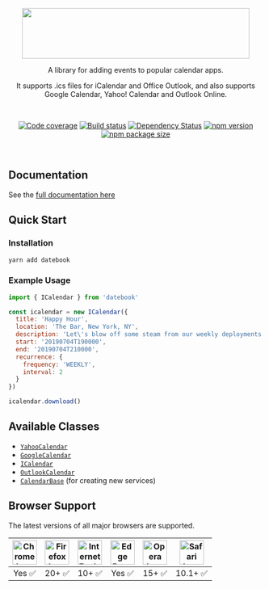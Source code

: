 <p align="center">
  <a href="https://jshor.github.io/datebook/">
    <img src="https://raw.githubusercontent.com/jshor/datebook/master/manual/assets/logo.png" width="450" height="100" />
  </a>
</p>

<p align="center">A library for adding events to popular calendar apps.</p>

<p align="center">It supports .ics files for iCalendar and Office Outlook, and also supports Google Calendar, Yahoo! Calendar and Outlook Online.</p>

<br>

<p align="center">
  <a href="https://codecov.io/gh/jshor/datebook"><img
    src="https://img.shields.io/codecov/c/github/jshor/datebook.svg?style=for-the-badge"
    alt="Code coverage"
  /></a> <a href="https://travis-ci.org/jshor/datebook"><img
    src="https://img.shields.io/travis/jshor/datebook.svg?style=for-the-badge"
    alt="Build status"
  /></a> <a href="https://david-dm.org/jshor/datebook#info=dependencies"><img
    src="https://img.shields.io/david/jshor/datebook.svg?style=for-the-badge"
    alt="Dependency Status"
  /></a> <a href="https://npmjs.com/package/datebook"><img
    src="http://img.shields.io/npm/v/datebook.svg?style=for-the-badge"
    alt="npm version"
  /></a> <a href="https://bundlephobia.com/result?p=datebook"><img
    src="https://img.shields.io/bundlephobia/min/datebook?style=for-the-badge"
    alt="npm package size"
  /></a>
</p>

<br>

## Documentation

See the [full documentation here](https://jshor.github.io/datebook/)

## Quick Start

### Installation

```sh
yarn add datebook
```

### Example Usage

```js
import { ICalendar } from 'datebook'

const icalendar = new ICalendar({
  title: 'Happy Hour',
  location: 'The Bar, New York, NY',
  description: 'Let\'s blow off some steam from our weekly deployments to enjoy a tall cold one!',
  start: '20190704T190000',
  end: '20190704T210000',
  recurrence: {
    frequency: 'WEEKLY',
    interval: 2
  }
})

icalendar.download()
```

## Available Classes

* [`YahooCalendar`](https://jshor.github.io/datebook/class/src/YahooCalendar.js~YahooCalendar.html)
* [`GoogleCalendar`](https://jshor.github.io/datebook/class/src/GoogleCalendar.js~GoogleCalendar.html)
* [`ICalendar`](https://jshor.github.io/datebook/class/src/ICalendar.js~ICalendar.html)
* [`OutlookCalendar`](https://jshor.github.io/datebook/class/src/OutlookCalendar.js~OutlookCalendar.html)
* [`CalendarBase`](https://jshor.github.io/datebook/class/src/CalendarBase.js~CalendarBase.html) (for creating new services)

## Browser Support

The latest versions of all major browsers are supported.

| <img src="https://raw.githubusercontent.com/alrra/browser-logos/master/src/chrome/chrome_128x128.png?raw=true" width="48px" height="48px" alt="Chrome logo"> | <img src="https://raw.githubusercontent.com/alrra/browser-logos/master/src/firefox/firefox_128x128.png?raw=true" width="48px" height="48px" alt="Firefox logo"> | <img src="https://raw.githubusercontent.com/alrra/browser-logos/master/src/archive/internet-explorer_9-11/internet-explorer_9-11_128x128.png" width="48px" height="48px" alt="Internet Explorer logo"> | <img src="https://raw.githubusercontent.com/alrra/browser-logos/master/src/edge/edge_128x128.png" width="48px" height="48px" alt="Edge Browser Logo" > | <img src="https://raw.githubusercontent.com/alrra/browser-logos/master/src/opera/opera_128x128.png?raw=true" width="48px" height="48px" alt="Opera logo"> | <img src="https://raw.githubusercontent.com/alrra/browser-logos/master/src/safari/safari_128x128.png?raw=true" width="48px" height="48px" alt="Safari logo">
|:---:|:---:|:---:|:---:|:---:|:---:|
| Yes ✅ | 20+ ✅ | 10+ ✅ | Yes ✅ | 15+ ✅ | 10.1+ ✅
